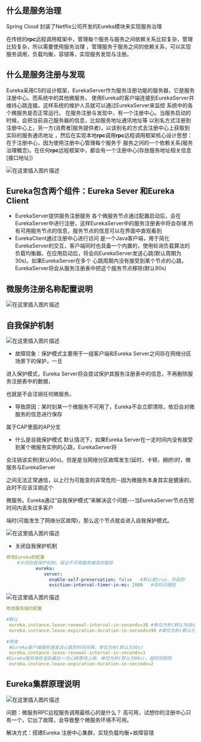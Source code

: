 ## 什么是服务治理
 Spring Cloud 封装了Netflix公司开发的Eureka模块来实现服务治理
 
 在传统的**rpc**远程调用框架中，管理每个服务与服务之间依赖关系比较复杂，管理比较复杂，所以需要使用服务治理
 ，管理服务于服务之间的依赖关系，可以实现服务调用，负载均衡，容错等，实现服务发现与注册。
 

## 什么是服务注册与发现
Eureka采用CS的设计框架，EurekaServer作为服务注册功能的服务器，它是服务注册中心。而系统中的其他微服务，
使用Eureka的客户端连接到EurekaServer并维持心跳连接。这样系统的维护人员就可以通过EurekaServer来监控
系统中的各个微服务是否正常运行。
在服务注册与发现中，有一个注册中心。当服务启动的时候，会把当前自己服务器的信息，比如服务地址通讯地址等
以别名方式注册到注册中心上，另一方(消费者|服务提供者)，以该别名的方式去注册中心上获取到实际的服务通讯地址
，然后在实现本地**rpc**调用**rpc**远程调用框架核心设计思想：在于注册中心，因为使用注册中心管理每个服务于
服务之间的一个依赖关系(服务治理概念)。在任何**rpc**远程框架中，都会有一个注册中心(存放服务地址相关信息[接口地址]) 

![在这里插入图片描述](https://img-blog.csdnimg.cn/20200710234801615.png?x-oss-process=image/watermark,type_ZmFuZ3poZW5naGVpdGk,shadow_10,text_aHR0cHM6Ly9ibG9nLmNzZG4ubmV0L3FxXzQzMDcyMzk5,size_16,color_FFFFFF,t_70)

## Eureka包含两个组件：Eureka Sever 和Eureka Client
- EurekaServer提供服务注册服务
   各个微服务节点通过配置启动后，会在EurekaServer中进行注册，这样EurekaServer中的服务注册表中将会存储
   所有可用服务节点的信息，服务节点的信息可以在界面中直观看到
- EurekaClient通过注册中心进行访问
   是一个Java客户端，用于简化EurekaServer的交互，客户端同时也具备一个内置的，使用轮询负载算法的
   负载均衡器。在应用启动后，将会向EurekaServer发送心跳(默认周期为30s)。如果EurekaServer在多个
   心跳周期内没有接受到某个节点的心跳，EurekaServer将会从服务注册表中把这个服务节点移除(默认90s)
   
 ## 微服务注册名称配置说明
 ![在这里插入图片描述](https://img-blog.csdnimg.cn/20200711001237999.png?x-oss-process=image/watermark,type_ZmFuZ3poZW5naGVpdGk,shadow_10,text_aHR0cHM6Ly9ibG9nLmNzZG4ubmV0L3FxXzQzMDcyMzk5,size_16,color_FFFFFF,t_70)
 
 
 ## 自我保护机制
 
 ![在这里插入图片描述](https://img-blog.csdnimg.cn/20200711001348572.png?x-oss-process=image/watermark,type_ZmFuZ3poZW5naGVpdGk,shadow_10,text_aHR0cHM6Ly9ibG9nLmNzZG4ubmV0L3FxXzQzMDcyMzk5,size_16,color_FFFFFF,t_70)
 
- 故障现象：保护模式主要用于一组客户端和Eureka Server之间存在网络分区场景下的保护，一旦

进入保护模式，Eureka Server将会尝试保护其服务注册表中的信息，不再删除服务注册表中的数据，

也就是不会注销任何微服务。

- 导致原因：某时刻某一个微服务不可用了，Eureka不会立即清除，依旧会对微服务的信息进行保存

属于CAP里面的AP分支
       
- 什么是自我保护模式
默认情况下，如果Eureka Server在一定时间内没有接受到某个微服务实例的心跳，EurekaServer将

会注销该实例(默认90s)。但是是当网络分区故障发生(延时，卡顿，拥挤)时，微服务与EurekaServer

之间无法正常通信，以上行为可能变的非常危险--因为微服务本身其实是健康的，此时不应该注销这个

微服务。Eureka通过“自我保护模式”来解决这个问题---当EurekaServer节点在短时间内丢失过多客户

端时(可能发生了网络分区故障)，那么这个节点就会进入自我保护模式。 

![在这里插入图片描述](https://img-blog.csdnimg.cn/20200712083645748.png?x-oss-process=image/watermark,type_ZmFuZ3poZW5naGVpdGk,shadow_10,text_aHR0cHM6Ly9ibG9nLmNzZG4ubmV0L3FxXzQzMDcyMzk5,size_16,color_FFFFFF,t_70)

- 关闭自我保护机制
    
 ```yml
 修改Eureka的配置
     #关闭自我保护机制，保证不可用服务被及时剔除
            eureka:
               server:
                 enable-self-preservation: false   #默认是true，开启的
                 eviction-interval-timer-in-ms: 2000   #将时间缩短
 ```      
 ![在这里插入图片描述](https://img-blog.csdnimg.cn/20200712085241686.png?x-oss-process=image/watermark,type_ZmFuZ3poZW5naGVpdGk,shadow_10,text_aHR0cHM6Ly9ibG9nLmNzZG4ubmV0L3FxXzQzMDcyMzk5,size_16,color_FFFFFF,t_70)
       
```yml
修改服务端的配置

#默认
 eureka.instance.lease-renewal-interval-in-seconds=30 #单位为秒(默认为30s)
 eureka.instance.lease-expiration-duration-in-seconds=90 #单位为秒(默认为30s)
  
#修改
 #Eureka客户端服务端发送心跳的时间间隔，单位为秒(默认为30s)
 eureka.instance.lease-renewal-interval-in-seconds=1
#Eureka服务端在收到最后一次心跳等待上限，单位为秒(默认为90s)，超时将剔除 
 eureka.instance.lease-expiration-duration-in-seconds=2
```

## Eureka集群原理说明
![在这里插入图片描述](https://img-blog.csdnimg.cn/20200711143436580.png?x-oss-process=image/watermark,type_ZmFuZ3poZW5naGVpdGk,shadow_10,text_aHR0cHM6Ly9ibG9nLmNzZG4ubmV0L3FxXzQzMDcyMzk5,size_16,color_FFFFFF,t_70)

问题：微服务RPC远程服务调用最核心的是什么？
  高可用，试想你的注册中心只有一个，它出了故障，会导致整个微服务环境不可用。
  
解决方式：搭建Eureka 注册中心集群，实现负载均衡+故障容错         